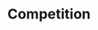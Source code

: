 ---
layout: competition
id: competition
nav: true
nav-order: 5

title: Competition
long-title: Win a luxurious winter staycation at the gorgeous Bovey Castle
intro: Take the family for two nights in the grounds of the Bovey Castle Estate, keeping the cold at bay in one of the five-star private lodges that dot the beautiful grounds. The lodge is every bit as breathtaking as the views, typical of the wild Dartmoor countryside that surrounds Bovey. To complete your winter escape, wrap up with a £500 spend at FatFace, plus a host of incredible outdoor activities.
enter-cta: Enter Now

features:

  - id: hotel
    title: The Stay
    description: Bovey Castle is a regal estate packed with classic charm. In the woodland and landscaped grounds, your five-star lodge offers sumptuous luxury, with a roaring fire to fend off the chill. You and your family will enjoy a deer park tour, an archery session, and a delicious night in the Smith’s Brasserie.

  - id: voucher
    title: The Look
    description: Layer up for your winter getaway with FatFace. With a range of cold-weather staples to fill your suitcase with, enjoy your £500 spend with FatFace and get the winter look for your opulent getaway.

competition-form:
  id: comp
  post-url: "#getFormUrl"
  expiry-date: 2050-01-01
  fields:
    - id: name
      type: text
      label: Name
      required: true
    - id: email
      type: email
      label: Email
      required: true
    - id: qualify
      type: radio
      label: Are you a UK resident and over the age of 18?
      required: true
      options:
        - id: qualify-true
          label: 'Yes'
          value: 'yes'
        - id: qualify-false
          label: 'No'
          value: 'no'
          invalid: true
    - id: opt-in
      type: radio
      label: Would you like to receive emails with exclusive offers and early sale access from FatFace? (you can unsubscribe at any time)
      required: true
      options:
        - id: opt-in-true
          label: 'Yes'
          value: 'yes'
        - id: opt-in-false
          label: 'No'
          value: 'no'
  submit: Submit Entry
  terms: >
    By submitting your entry, you agree to the <a href="#" class="js-open-modal link--underlined" data-open-modal="competition-terms">terms and conditions</a> of this competition
---